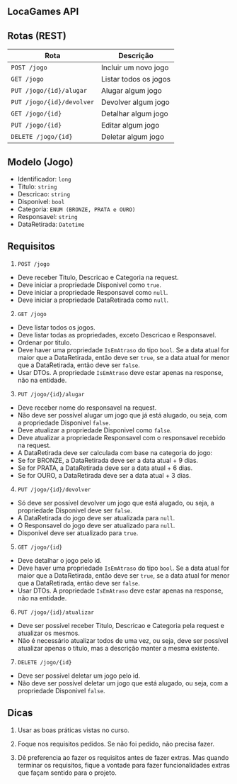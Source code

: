 ## LocaGames API

## Rotas (REST)

| Rota | Descrição |
| --- | --- |
| `POST /jogo` | Incluir um novo jogo |
| `GET /jogo` | Listar todos os jogos |
| `PUT /jogo/{id}/alugar` | Alugar algum jogo |
| `PUT /jogo/{id}/devolver` | Devolver algum jogo |
| `GET /jogo/{id}` | Detalhar algum jogo |
| `PUT /jogo/{id}` | Editar algum jogo |
| `DELETE /jogo/{id}` | Deletar algum jogo |

## Modelo (Jogo)
- Identificador: `long`
- Titulo: `string`
- Descricao: `string`
- Disponivel: `bool`
- Categoria: `ENUM (BRONZE, PRATA e OURO)`
- Responsavel: `string`
- DataRetirada: `Datetime`

## Requisitos
1. `POST /jogo`
- Deve receber Titulo, Descricao e Categoria na request.
- Deve iniciar a propriedade Disponivel como `true`.
- Deve iniciar a propriedade Responsavel como `null`.
- Deve iniciar a propriedade DataRetirada como `null`.

2. `GET /jogo`
- Deve listar todos os jogos.
- Deve listar todas as propriedades, exceto Descricao e Responsavel.
- Ordenar por titulo.
- Deve haver uma propriedade `IsEmAtraso` do tipo `bool`. Se a data atual for maior que a DataRetirada, então deve ser `true`, se a data atual for menor que a DataRetirada, então deve ser `false`.
- Usar DTOs. A propriedade `IsEmAtraso` deve estar apenas na response, não na entidade.

3. `PUT /jogo/{id}/alugar`
- Deve receber nome do responsavel na request. 
- Não deve ser possível alugar um jogo que já está alugado, ou seja, com a propriedade Disponivel `false`.
- Deve atualizar a propriedade Disponivel como `false`.
- Deve atualizar a propriedade Responsavel com o responsavel recebido na request.
- A DataRetirada deve ser calculada com base na categoria do jogo:
- Se for BRONZE, a DataRetirada deve ser a data atual + 9 dias. 
- Se for PRATA, a DataRetirada deve ser a data atual + 6 dias. 
- Se for OURO, a DataRetirada deve ser a data atual + 3 dias.

4. `PUT /jogo/{id}/devolver`
- Só deve ser possível devolver um jogo que está alugado, ou seja, a propriedade Disponivel deve ser `false`.
- A DataRetirada do jogo deve ser atualizada para `null`.
- O Responsavel do jogo deve ser atualizado para `null`.
- Disponivel deve ser atualizado para `true`.

5. `GET /jogo/{id}`
- Deve detalhar o jogo pelo id.
- Deve haver uma propriedade `IsEmAtraso` do tipo `bool`. Se a data atual for maior que a DataRetirada, então deve ser `true`, se a data atual for menor que a DataRetirada, então deve ser `false`.
- Usar DTOs. A propriedade `IsEmAtraso` deve estar apenas na response, não na entidade.

6. `PUT /jogo/{id}/atualizar`
- Deve ser possível receber Titulo, Descricao e Categoria pela request e atualizar os mesmos.
- Não é necessário atualizar todos de uma vez, ou seja, deve ser possível atualizar apenas o título, mas a descrição manter a mesma existente.

7. `DELETE /jogo/{id}`
- Deve ser possível deletar um jogo pelo id.
- Não deve ser possível deletar um jogo que está alugado, ou seja, com a propriedade Disponivel `false`.

## Dicas
1. Usar as boas práticas vistas no curso.

2. Foque nos requisitos pedidos. Se não foi pedido, não precisa fazer.

3. Dê preferencia ao fazer os requisitos antes de fazer extras. Mas quando terminar os requisitos, fique a vontade para fazer funcionalidades extras que façam sentido para o projeto.
